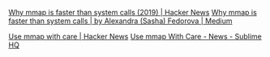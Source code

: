 
[Why mmap is faster than system calls (2019) | Hacker News](https://news.ycombinator.com/item?id=25701959)
[Why mmap is faster than system calls | by Alexandra (Sasha) Fedorova | Medium](https://sasha-f.medium.com/why-mmap-is-faster-than-system-calls-24718e75ab37)

[Use mmap with care | Hacker News](https://news.ycombinator.com/item?id=19805675)
[Use mmap With Care - News - Sublime HQ](https://www.sublimetext.com/blog/articles/use-mmap-with-care)
